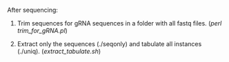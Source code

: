 After sequencing:
  1. Trim sequences for gRNA sequences in a folder with all fastq files. (_perl trim_for_gRNA.pl_)
  
  2. Extract only the sequences (./seqonly) and tabulate all instances (./uniq). (*extract_tabulate.sh*)
